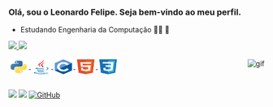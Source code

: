 ### Olá, sou o Leonardo Felipe. Seja bem-vindo ao meu perfil.
- Estudando Engenharia da Computação :man_technologist: :rocket:
<div>
  <a href="https://github.com/leonardofmoraes">
  <img height="180em" src="https://github-readme-stats.vercel.app/api?username=leonardofmoraes&show_icons=true&theme=merko&include_all_commits=true&count_private=true"/>
  <img height="180em" src="https://github-readme-stats.vercel.app/api/top-langs/?username=leonardofelipe&layout=compact&langs_count=7&theme=merko"/>
</div>
  
<div style="display: inline_block"><br>
  <img align="center" alt="Python" height="30" width="40" src="https://raw.githubusercontent.com/devicons/devicon/master/icons/python/python-original.svg">
  <img align="center" alt="Java" height="30" width="40" src="https://raw.githubusercontent.com/devicons/devicon/master/icons/java/java-original.svg">
  <img align="center" alt="C" height="30" width="40" src="https://raw.githubusercontent.com/devicons/devicon/master/icons/c/c-original.svg">
  <img align="center" alt="HTML" height="30" width="40" src="https://raw.githubusercontent.com/devicons/devicon/master/icons/html5/html5-original.svg">
  <img align="center" alt="CSS" height="30" width="40" src="https://raw.githubusercontent.com/devicons/devicon/master/icons/css3/css3-original.svg">
  <img align="right" alt="gif" src="https://i.gifer.com/origin/b9/b924908cc587254f41a6a17c94428eca_w200.webp">
</div> 
  
  ##
  
<div> 
  <a href="mailto:leonardofelipe0435@gmail.com"><img src="https://img.shields.io/badge/-Gmail-%23333?style=for-the-badge&logo=gmail&logoColor=white" target="_blank"></a>
  <a href="https://www.linkedin.com/in/leonardofmoraes/" target="_blank"><img src="https://img.shields.io/badge/-LinkedIn-%230077B5?style=for-the-badge&logo=linkedin&logoColor=white"target="_blank"></a> 
  <a href="https://github.com/leonardofmoraes"><img src="https://img.shields.io/github/followers/leonardofmoraes?label=follow&style=social" height="28" title="Follow me" alt="GitHub">
</div>
    
    
